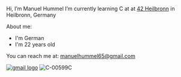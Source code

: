 Hi, I’m Manuel Hummel
I’m currently learning C at at [42 Heilbronn](https://www.42heilbronn.de/) in Heilbronn, Germany

  About me:
  - I'm German
  - I'm 22 years old


You can reach me at: manuelhummel65@gmail.com

[![gmail logo](https://github.com/user-attachments/assets/4b54aa3d-d684-44cc-91e6-f8040b0c8a0f)](mailto:manuelhummel65@gmail.com)
![C-00599C](https://github.com/user-attachments/assets/5b457cf4-6051-46c8-b2fc-2a6b2d79e8e1)
